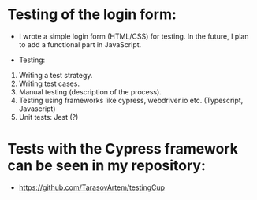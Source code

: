 # Testing of the login form: 

* I wrote a simple login form (HTML/CSS) for testing. In the future, I plan to add a functional part in JavaScript.

* Testing:
1. Writing a test strategy.
2. Writing test cases.
3. Manual testing (description of the process).
4. Testing using frameworks like cypress, webdriver.io etc. (Typescript, Javascript)
5. Unit tests: Jest (?)


# Tests with the Cypress framework can be seen in my repository:
* https://github.com/TarasovArtem/testingCup